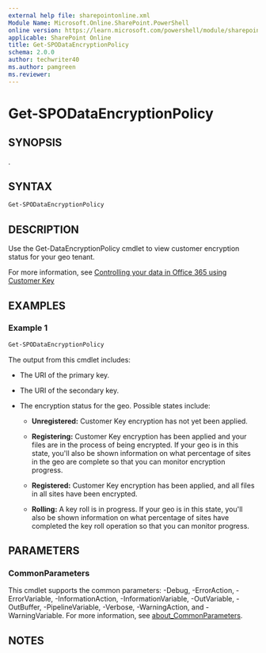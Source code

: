 ```yaml
---
external help file: sharepointonline.xml
Module Name: Microsoft.Online.SharePoint.PowerShell
online version: https://learn.microsoft.com/powershell/module/sharepoint-online/get-spodataencryptionpolicy
applicable: SharePoint Online
title: Get-SPODataEncryptionPolicy
schema: 2.0.0
author: techwriter40
ms.author: pamgreen
ms.reviewer:
---
```


# Get-SPODataEncryptionPolicy

## SYNOPSIS

.

## SYNTAX

```powershell
Get-SPODataEncryptionPolicy
```

## DESCRIPTION

Use the Get-DataEncryptionPolicy cmdlet to view customer encryption status for your geo tenant.

For more information, see [Controlling your data in Office 365 using Customer Key](https://learn.microsoft.com/microsoft-365/compliance/controlling-your-data-using-customer-key)

## EXAMPLES

### Example 1

```powershell
Get-SPODataEncryptionPolicy
```

The output from this cmdlet includes:
  
- The URI of the primary key.

- The URI of the secondary key.

- The encryption status for the geo. Possible states include:

  - **Unregistered:** Customer Key encryption has not yet been applied.

  - **Registering:** Customer Key encryption has been applied and your files are in the process of being encrypted. If your geo is in this state, you'll also be shown information on what percentage of sites in the geo are complete so that you can monitor encryption progress.

  - **Registered:** Customer Key encryption has been applied, and all files in all sites have been encrypted.

  - **Rolling:** A key roll is in progress. If your geo is in this state, you'll also be shown information on what percentage of sites have completed the key roll operation so that you can monitor progress.

## PARAMETERS

### CommonParameters

This cmdlet supports the common parameters: -Debug, -ErrorAction, -ErrorVariable, -InformationAction, -InformationVariable, -OutVariable, -OutBuffer, -PipelineVariable, -Verbose, -WarningAction, and -WarningVariable. For more information, see [about_CommonParameters](https://go.microsoft.com/fwlink/p/?LinkID=113216).

## NOTES
